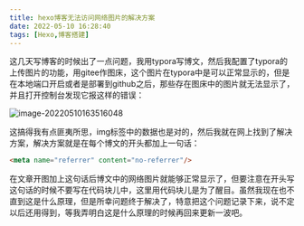 ```yaml
---
title: hexo博客无法访问网络图片的解决方案
date: 2022-05-10 16:28:40
tags: [Hexo,博客搭建]
---
```


<meta name="referrer" content="no-referrer"/>

​	这几天写博客的时候出了一点问题，我用typora写博文，然后我配置了typora的上传图片的功能，用gitee作图床，这个图片在typora中是可以正常显示的，但是在本地端口开启或者是部署到github之后，那些存在图床中的图片就无法显示了，并且打开控制台发现它报这样的错误：

![image-20220510163516048](https://konjacer-blog-img-repo.oss-cn-qingdao.aliyuncs.com/img/image-20220510163516048.png)

这搞得我有点匪夷所思，img标签中的数据也是对的，然后我就在网上找到了解决方案，解决方案就是在每个博文的开头都加上一句话：

```html
<meta name="referrer" content="no-referrer"/>
```

在文章开图加上这句话后博文中的网络图片就能够正常显示了，但要注意在开头写这句话的时候不要写在代码块儿中，这里用代码块儿是为了醒目。虽然我现在也不直到这是什么原理，但是所幸问题终于解决了，特意把这个问题记录下来，说不定以后还用得到，等我弄明白这是什么原理的时候再回来更新一波吧。

